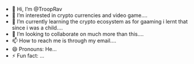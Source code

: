 - 👋 Hi, I’m @TroopRav
- 👀 I’m interested in crypto currencies and video game....
- 🌱 I’m currently learning the crypto ecosystem as for gaaming i lernt that since i was a child....
- 💞️ I’m looking to collaborate on much more than this....
- 📫 How to reach me is through my email....
- 😄 Pronouns: He...
- ⚡ Fun fact: ...

<!---
TroopRav/TroopRav is a ✨ special ✨ repository because its `README.md` (this file) appears on your GitHub profile.
You can click the Preview link to take a look at your changes.
--->
